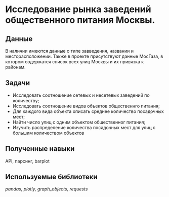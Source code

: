 # Исследование рынка заведений общественного питания Москвы.
## Данные
В наличии имеются данные о типе завведения, названии и месторасположении. Также в проекте присутствуют данные МосГаза, в котором содержатся список всех улиц Москвы и их привязка к районам.

## Задачи
- Исследовать соотношение сетевых и несетевых заведений по количеству;
- Исследовать соотношение видов объектов общественнго питания;
- Для каждого вида объекта описать среднее количество посадочных мест;
- Найти число улиц с одним объектом общественног питания;
- Изучить распределение количества посадочных мест для улиц с большим количеством объектов

## Полученные навыки
API, парсинг, barplot

## Используемые библиотеки
*pandas, plotly, graph_objects, requests*
